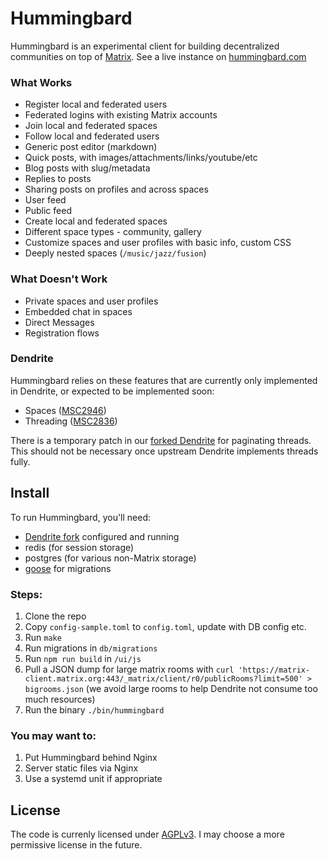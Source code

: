 # Hummingbard

Hummingbard is an experimental client for building decentralized communities on top of [Matrix](https:/matrix.org). See a live instance on [hummingbard.com](https://hummingbard.com)


### What Works
- Register local and federated users
- Federated logins with existing Matrix accounts
- Join local and federated spaces
- Follow local and federated users
- Generic post editor (markdown)
- Quick posts, with images/attachments/links/youtube/etc
- Blog posts with slug/metadata
- Replies to posts
- Sharing posts on profiles and across spaces
- User feed
- Public feed
- Create local and federated spaces 
- Different space types - community, gallery
- Customize spaces and user profiles with basic info, custom CSS
- Deeply nested spaces (`/music/jazz/fusion`)

### What Doesn't Work
- Private spaces and user profiles
- Embedded chat in spaces
- Direct Messages
- Registration flows


### Dendrite
Hummingbard relies on these features that are currently only implemented in Dendrite, or expected to be implemented soon:

- Spaces ([MSC2946](https://github.com/matrix-org/matrix-doc/pull/2946))
- Threading ([MSC2836](https://github.com/matrix-org/matrix-doc/pull/2836))

There is a temporary patch in our [forked
Dendrite](https://github.com/hummingbard/dendrite) for paginating threads. This
should not be necessary once upstream Dendrite implements threads fully.

## Install

To run Hummingbard, you'll need:

- [Dendrite fork](https://github.com/hummingbard/dendrite) configured and running
- redis (for session storage)
- postgres (for various non-Matrix storage)
- [goose](https://github.com/pressly/goose) for migrations

### Steps:

1. Clone the repo
2. Copy `config-sample.toml` to `config.toml`, update with DB config etc.
3. Run `make` 
4. Run migrations in `db/migrations`
5. Run `npm run build` in `/ui/js`
6. Pull a JSON dump for large matrix rooms with `curl 'https://matrix-client.matrix.org:443/_matrix/client/r0/publicRooms?limit=500' > bigrooms.json` (we avoid large rooms to help Dendrite not consume too much resources)
7. Run the binary `./bin/hummingbard`

### You may want to:
1. Put Hummingbard behind Nginx
2. Server static files via Nginx
3. Use a systemd unit if appropriate

## License
The code is currenly licensed under [AGPLv3](https://www.gnu.org/licenses/agpl-3.0.html). I may choose a more permissive license in the future.

